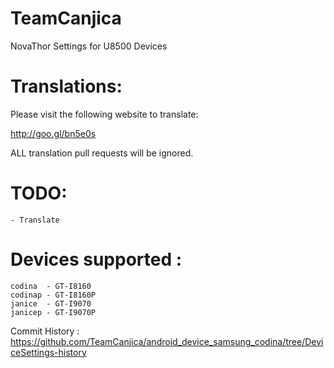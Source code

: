 TeamCanjica
===========

NovaThor Settings for U8500 Devices

Translations:
============
Please visit the following website to translate:

http://goo.gl/bn5e0s
	
ALL translation pull requests will be ignored.

TODO:
=======

	- Translate

Devices supported :
===================

	codina 	- GT-I8160
	codinap - GT-I8160P
	janice 	- GT-I9070
	janicep - GT-I9070P

Commit History : https://github.com/TeamCanjica/android_device_samsung_codina/tree/DeviceSettings-history
